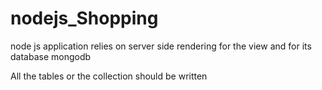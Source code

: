 # nodejs_Shopping
node js application relies on server side rendering for the view and for its database mongodb


All the tables or the collection should be written
